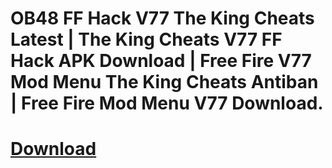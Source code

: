 # OB48 FF Hack V77 The King Cheats Latest | The King Cheats V77 FF Hack APK Download | Free Fire V77 Mod Menu The King Cheats Antiban | Free Fire Mod Menu V77 Download.

#                                               [Download](https://shortxlinks.in/FFhack)
